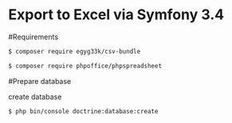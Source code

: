 
Export to Excel via Symfony 3.4
======


#Requirements
``` bash
$ composer require egyg33k/csv-bundle

```
``` bash
$ composer require phpoffice/phpspreadsheet

```

#Prepare database

create database

``` bash
$ php bin/console doctrine:database:create

```